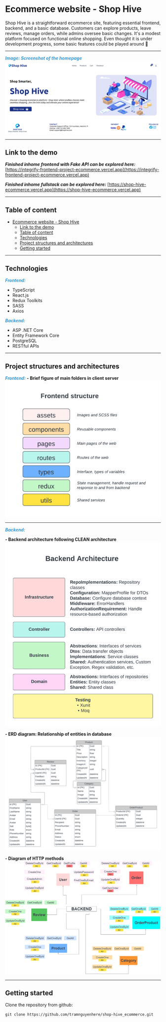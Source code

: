 # Ecommerce website - Shop Hive

Shop Hive is a straightforward ecommerce site, featuring essential frontend, backend, and a basic database. Customers can explore products, leave reviews, manage orders, while admins oversee basic changes. It's a modest platform focused on functional online shopping. Even thought it is under development progress, some basic features could be played around &#128722;

***
<span style="color: #3498DB; font-weight: bold; font-style: italic;">Image: Screenshot of the homepage</span>
![Homepage](/screenshot_website_homepage.PNG)

***
## Link to the demo
***Finished inhome frontend with Fake API can be explored here:***
[https://integrify-frontend-project-ecommerce.vercel.app](https://integrify-frontend-project-ecommerce.vercel.app)

***Finished inhome fullstack can be explored here:***
[https://shop-hive-ecommerce.vercel.app](https://shop-hive-ecommerce.vercel.app)
***

## Table of content

- [Ecommerce website - Shop Hive](#ecommerce-website---shop-hive)
  - [Link to the demo](#link-to-the-demo)
  - [Table of content](#table-of-content)
  - [Technologies](#technologies)
  - [Project structures and architectures](#project-structures-and-architectures)
  - [Getting started](#getting-started)

<a name="technologies"></a>
***

## Technologies
<span style="color: #3498DB; font-weight: bold; font-style: italic;">Frontend:</span>
- TypeScript
- React.js
- Redux Toolkits
- SASS
- Axios
  
<span style="color: #3498DB; font-weight: bold; font-style: italic;">Backend:</span>
- ASP .NET Core
- Entity Framework Core
- PostgreSQL
- RESTful APIs
***

<a name="project-structure"></a>

## Project structures and architectures
<span style="color: #3498DB; font-weight: bold; font-style: italic;">Frontend:</span>
**- Brief figure of main folders in client server**
![Frontend](/frontend-structure.png)
***
<span style="color: #3498DB; font-weight: bold; font-style: italic;">Backend:</span>

**- Backend architecture following CLEAN architecture**
![Backend](/backend-structure.png)

**- ERD diagram: Relationship of entities in database**
![Backend](/erd.png)

**- Diagram of HTTP methods**
![Backend](/shophive-application.drawio.png)

***
<a name="getting-started"></a>

## Getting started

Clone the repository from github:

```
git clone https://github.com/tramnguyenhere/shop-hive_ecommerce.git
```

